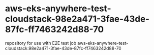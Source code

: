# aws-eks-anywhere-test-cloudstack-98e2a471-3fae-43de-87fc-ff7463242d88-70
repository for use with E2E test job aws-eks-anywhere-test-cloudstack:98e2a471-3fae-43de-87fc-ff7463242d88-70
